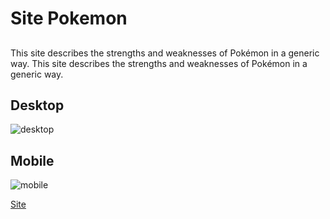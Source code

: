 # Site Pokemon

## 
This site describes the strengths and weaknesses of Pokémon in a generic way.
This site describes the strengths and weaknesses of Pokémon in a generic way.

## Desktop

<img src='https://i.ibb.co/4pgkfFk/desktop.png' alt='desktop'/>

## Mobile

<img src='https://i.ibb.co/dp3C12D/mobile.png' alt='mobile'/>

<a href = 'https://pokemon-jl.netlify.app/' target='_blank'>Site</a>
